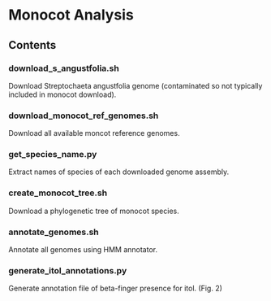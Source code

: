 # Monocot Analysis

## Contents

### download_s_angustfolia.sh 

Download Streptochaeta angustfolia genome (contaminated so not typically included in monocot download).

### download_monocot_ref_genomes.sh

Download all available moncot reference genomes.

### get_species_name.py

Extract names of species of each downloaded genome assembly.

### create_monocot_tree.sh

Download a phylogenetic tree of monocot species.

### annotate_genomes.sh

Annotate all genomes using HMM annotator.

### generate_itol_annotations.py

Generate annotation file of beta-finger presence for itol. (Fig. 2)

